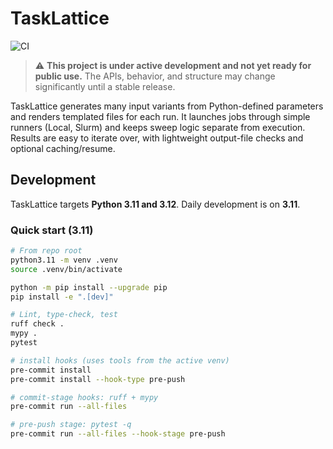 # TaskLattice

![CI](https://github.com/zmeadows/tasklattice/actions/workflows/test.yml/badge.svg)

> ⚠️ **This project is under active development and not yet ready for public use.**
> The APIs, behavior, and structure may change significantly until a stable release.

TaskLattice generates many input variants from Python-defined parameters and renders templated files for each run. It launches jobs through simple runners (Local, Slurm) and keeps sweep logic separate from execution. Results are easy to iterate over, with lightweight output-file checks and optional caching/resume.

## Development

TaskLattice targets **Python 3.11 and 3.12**. Daily development is on **3.11**.

### Quick start (3.11)

```bash
# From repo root
python3.11 -m venv .venv
source .venv/bin/activate

python -m pip install --upgrade pip
pip install -e ".[dev]"

# Lint, type-check, test
ruff check .
mypy .
pytest

# install hooks (uses tools from the active venv)
pre-commit install
pre-commit install --hook-type pre-push

# commit-stage hooks: ruff + mypy
pre-commit run --all-files

# pre-push stage: pytest -q
pre-commit run --all-files --hook-stage pre-push
```

